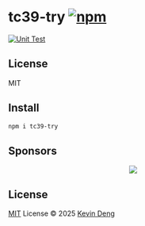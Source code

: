 # tc39-try [![npm](https://img.shields.io/npm/v/tc39-try.svg)](https://npmjs.com/package/tc39-try)

[![Unit Test](https://github.com/sxzz/tc39-try/actions/workflows/unit-test.yml/badge.svg)](https://github.com/sxzz/tc39-try/actions/workflows/unit-test.yml)

## License

MIT

## Install

```bash
npm i tc39-try
```

## Sponsors

<p align="center">
  <a href="https://cdn.jsdelivr.net/gh/sxzz/sponsors/sponsors.svg">
    <img src='https://cdn.jsdelivr.net/gh/sxzz/sponsors/sponsors.svg'/>
  </a>
</p>

## License

[MIT](./LICENSE) License © 2025 [Kevin Deng](https://github.com/sxzz)
